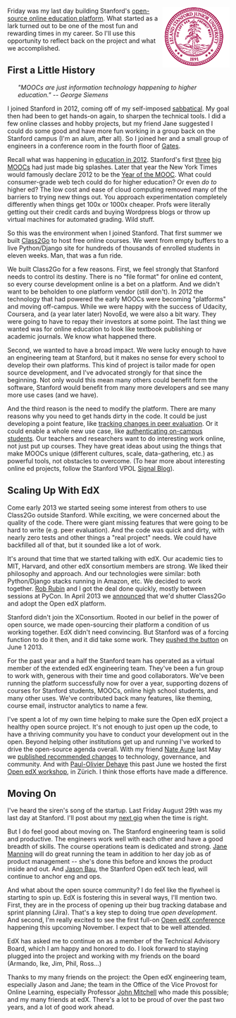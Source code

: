 <!-- 
.. title: Leaving Stanford Online Ed
.. slug: leaving-stanford
.. link: 
.. description: 
.. tags: Education
.. date: 2014/08/31 23:45:00
-->

<p style="float:right; align:right; width:30%"><img class="postimage" src="/f/stanfordlogo.gif" alt="Stanford"></p>

Friday was my last day building Stanford's [open-source online education
platform][open].  What started as a lark turned out to be one of the most
fun and rewarding times in my career.  So I'll use this opportunity to
reflect back on the project and what we accomplished.

  [open]:  https://class.stanford.edu/

## First a Little History

<ul><i>
    "MOOCs are just information technology happening to higher education."  
    -- George Siemens
</i></ul>
    
I joined Stanford in 2012, coming off of my self-imposed [sabbatical][sab].
My goal then had been to get hands-on again, to sharpen the technical
tools.  I did a few online classes and hobby projects, but my friend Jane
suggested I could do some good and have more fun working in a group back
on the Stanford campus (I'm an alum, after all).  So I joined her and a
small group of engineers in a conference room in the fourth floor of
[Gates][].

  [sab]: http://sef.kloninger.com/posts/201204my-sabbatical.html
  [Gates]: http://www-cs.stanford.edu/info/gates

Recall what was happening in [education in 2012][2012].  Stanford's first
[three][ai] [big][ml] [MOOCs][db] had just made big splashes.  Later that
year the New York Times would famously declare 2012 to be the [Year of the
MOOC][nyt].  What could consumer-grade web tech could do for higher
education?  Or even *do to* higher ed?  The low cost and ease of cloud
computing removed many of the barriers to trying new things out.  You
approach experimentation completely differently when things get 100x or
1000x cheaper.  Profs were literally getting out their credit cards and
buying Wordpress blogs or throw up virtual machines for automated grading.
Wild stuff.

  [2012]: http://sef.kloninger.com/posts/201207on-line-education.html
  [ai]:   https://www.udacity.com/course/cs271
  [ml]:   https://www.coursera.org/course/ml
  [db]:   https://class.stanford.edu/courses/Home/Databases/Engineering/about
  [nyt]:  http://www.nytimes.com/2012/11/04/education/edlife/massive-open-online-courses-are-multiplying-at-a-rapid-pace.html

So this was the environment when I joined Stanford.  That first summer we
built [Class2Go][c2g] to host free online courses.  We went from empty
buffers to a live Python/Django site for hundreds of thousands of enrolled
students in eleven weeks.  Man, that was a fun ride.

  [c2g]: https://class2go.stanford.edu/

We built Class2Go for a few reasons.  First, we feel strongly that Stanford
needs to control its destiny.  There is no "file format" for online ed
content, so every course development online is a bet on a platform.  And
we didn't want to be beholden to one platform vendor (still don't).  In
2012 the technology that had powered the early MOOCs were becoming "platforms"
and moving off-campus.  While we were happy with the success of Udacity,
Coursera, and (a year later later) NovoEd, we were also a bit wary.  They were
going to have to repay their investors at some point.  The last thing we
wanted was for online education to look like textbook publishing or academic
journals.  We know what happened there.

Second, we wanted to have a broad impact.  We were lucky enough to have
an engineering team at Stanford, but it makes no sense for every school
to develop their own platforms.  This kind of project is tailor made for
open source development, and I've advocated strongly for that since the
beginning.  Not only would this mean many others could benefit form the
software, Stanford would benefit from many more developers and see many
more use cases (and we have).

And the third reason is the need to modify the platform.  There are many
reasons why you need to get hands dirty in the code.  It could be just
developing a point feature, like [tracking changes in peer evaluation][ice].
Or it could enable a whole new use case, like [authenticating
on-campus students][shib].  Our teachers and researchers want to do
interesting work online, not just put up courses.  They have great ideas
about using the things that make MOOCs unique (different cultures, scale,
data-gathering, etc.) as powerful tools, not obstacles to overcome.  (To
hear more about interesting online ed projects, follow the Stanford VPOL 
[Signal Blog][sig]).

  [ice]:  https://github.com/edx/edx-ora2/pull/620
  [shib]: https://github.com/edx/edx-platform/pull/67
  [sig]:  http://signalblog.stanford.edu/


## Scaling Up With EdX

Come early 2013 we started seeing some interest from others to use Class2Go
outside Stanford.  While exciting, we were concerned about the quality of
the code.  There were giant missing features that were going to be hard
to write (e.g. peer evaluation).  And the code was quick and dirty,
with nearly zero tests and other things a "real project" needs.  We could
have backfilled all of that, but it sounded like a lot of work.

It's around that time that we started talking with edX.  Our academic ties
to MIT, Harvard, and other edX consortium members are strong.  We liked
their philosophy and approach.  And our technologies were similar: both
Python/Django stacks running in Amazon, etc.  We decided to work together.
[Rob Rubin][rob] and I got the deal done quickly, mostly between sessions
at PyCon.  In April 2013 we [announced][ann] that we'd shutter Class2Go
and adopt the Open edX platform.

  [rob]: https://www.linkedin.com/in/robvrubin
  [ann]: http://news.stanford.edu/news/2013/april/edx-collaborate-platform-030313.html

Stanford didn't join the XConsortium.  Rooted in our belief in the power
of open source, we made open-sourcing their platform a condition of us
working together.  EdX didn't need convincing.  But Stanford was of
a forcing function to do it then, and it did take some work.  They [pushed
the button][junenews] on June 1 2013.

  [junenews]: http://ostatic.com/blog/edx-open-sources-its-super-influential-online-learning-platform

For the past year and a half the Stanford team has operated as a virtual
member of the extended edX engineering team.  They've been a fun group to
work with, generous with their time and good collaborators.  We've been
running the platform successfully now for over a year, supporting dozens
of courses for Stanford students, MOOCs, online high school students, and
many other uses.  We've contributed back many features, like theming,
course email, instructor analytics to name a few.

I've spent a lot of my own time helping to make sure the Open edX project
a healthy open source project.  It's not enough to just open up the code,
to have a thriving community you have to conduct your development out in
the open.  Beyond helping other institutions get up and running I've worked
to drive the open-source agenda overall.  With my friend [Nate Aune][aune]
last May we [published recommended changes][rec] to technology, governance,
and community.  And with [Paul-Olivier Dehaye][pod] this past June we
hosted the first [Open edX workshop][zur], in Zürich.  I think those efforts
have made a difference.

  [rec]:  https://groups.google.com/d/msg/edx-code/DRqcLlMKhgs/KBvzBj13hQ8J
  [zur]:  https://groups.google.com/d/msg/edx-code/EqVUkvovq0k/e2Be2fo5QJUJ
  [aune]: https://twitter.com/natea
  [pod]:  https://twitter.com/podehaye


## Moving On

I've heard the siren's song of the startup.  Last Friday August 29th was
my last day at Stanford.  I'll post about my [next gig][wf] when the time
is right.

  [wf]:  http://www.wavefront.com/

But I do feel good about moving on.  The Stanford engineering team is solid
and productive.  The engineers work well with each other and have a good
breadth of skills.  The course operations team is dedicated and strong.
[Jane Manning][jane] will do great running the team in addition to her day
job as of product management -- she's done this before and knows the product
inside and out.  And [Jason Bau][jason], the Stanford Open edX tech lead,
will continue to anchor eng and ops.

  [jane]:  https://twitter.com/jinpa1345
  [jason]: https://github.com/jbau

And what about the open source community?  I do feel like the flywheel is
starting to spin up.  EdX is fostering this in several ways, I'll mention
two.  First, they are in the process of opening up their bug tracking
database and sprint planning (Jira).  That's a key step to doing true *open
development*.  And second, I'm really excited to see the first full-on
[Open edX conference][conf] happening this upcoming November.  I expect
that to be well attended.

  [conf]: https://groups.google.com/d/msg/edx-code/bqASLi8FZjs/Eb6OQpHbevsJ

EdX has asked me to continue on as a member of the Technical Advisory
Board, which I am happy and honored to do.  I look forward to staying
plugged into the project and working with my friends on the board (Armando,
Ike, Jim, Phil, Ross...)

Thanks to my many friends on the project: the Open edX engineering team,
especially Jason and Jane; the team in the Office of the Vice Provost for
Online Learning, especially Professor [John Mitchell][jcm] who made this
possible; and my many friends at edX.  There's a lot to be proud of over
the past two years, and a lot of good work ahead.

  [jcm]: http://theory.stanford.edu/people/jcm/

